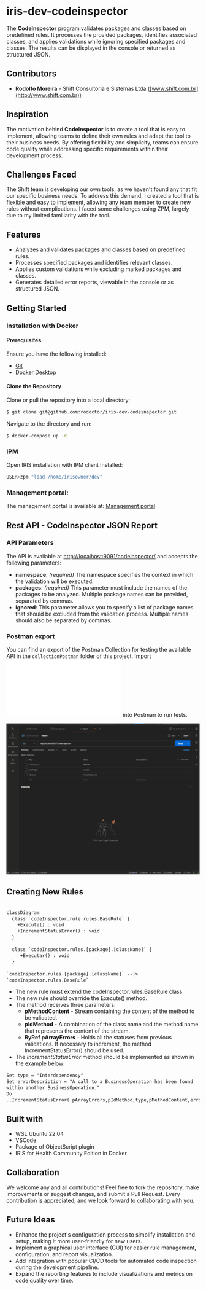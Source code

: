 # iris-dev-codeinspector

The **CodeInspector** program validates packages and classes based on predefined rules. It processes the provided packages, identifies associated classes, and applies validations while ignoring specified packages and classes. The results can be displayed in the console or returned as structured JSON.

## Contributors

- **Rodolfo Moreira** - Shift Consultoria e Sistemas Ltda ([www.shift.com.br](http://www.shift.com.br))

## Inspiration

The motivation behind **CodeInspector** is to create a tool that is easy to implement, allowing teams to define their own rules and adapt the tool to their business needs. By offering flexibility and simplicity, teams can ensure code quality while addressing specific requirements within their development process.

## Challenges Faced
The Shift team is developing our own tools, as we haven't found any that fit our specific business needs. To address this demand, I created a tool that is flexible and easy to implement, allowing any team member to create new rules without complications.
I faced some challenges using ZPM, largely due to my limited familiarity with the tool.

## Features
- Analyzes and validates packages and classes based on predefined rules.
- Processes specified packages and identifies relevant classes.
- Applies custom validations while excluding marked packages and classes.
- Generates detailed error reports, viewable in the console or as structured JSON.

## Getting Started

### Installation with Docker

#### Prerequisites

Ensure you have the following installed:

- [Git](https://git-scm.com/book/en/v2/Getting-Started-Installing-Git)
- [Docker Desktop](https://www.docker.com/products/docker-desktop)

#### Clone the Repository

Clone or pull the repository into a local directory:

```bash
$ git clone git@github.com:rodoctor/iris-dev-codeinspector.git
```

Navigate to the directory and run:

```bash
$ docker-compose up -d
```

### IPM
Open IRIS installation with IPM client installed:
```bash
USER>zpm "load /home/irisowner/dev"
```

### Management portal: 

The management portal is available at: 
[Management portal](http://localhost:9091/csp/sys/UtilHome.csp)


## Rest API - CodeInspector JSON Report

### API Parameters

The API is available at [http://localhost:9091/codeinspector/](http://localhost:9091/codeinspector/) and accepts the following parameters:

- **namespace**: *(required)* The namespace specifies the context in which the validation will be executed.
- **packages**: *(required)* This parameter must include the names of the packages to be analyzed. Multiple package names can be provided, separated by commas.
- **ignored**: This parameter allows you to specify a list of package names that should be excluded from the validation process. Multiple names should also be separated by commas.

### Postman export
You can find an export of the Postman Collection for testing the available API in the `collectionPostman` folder of this project.
Import ![CodeInspector.postman_collection.json](collectionPostman/CodeInspector.postman_collection.json) into Postman to run tests.

![Postman Test](images/Postman.gif)


## Creating New Rules

```mermaid

classDiagram
  class `codeInspector.rule.rules.BaseRule` {
    +Execute() : void
    +IncrementStatusError() : void
  }
  
  class `codeInspector.rules.[package].[className]` {
     +Executar() : void
  }

`codeInspector.rules.[package].[className]` --|> `codeInspector.rules.BaseRule`
```

- The new rule must extend the codeInspector.rules.BaseRule class.
- The new rule should override the Execute() method.
- The method receives three parameters:
    - **pMethodContent** - Stream containing the content of the method to be validated.
    - **pIdMethod** - A combination of the class name and the method name that represents the content of the stream.
    - **ByRef pArrayErrors** - Holds all the statuses from previous validations. If necessary to increment, the method IncrementStatusError() should be used.
- The *IncrementStatusError* method should be implemented as shown in the example below:

```objectscript
Set type = "Interdependency"
Set errorDescription = "A call to a BusinessOperation has been found within another BusinessOperation."
Do ..IncrementStatusError(.pArrayErrors,pIdMethod,type,pMethodContent,errorDescription)
```

## Built with
- WSL Ubuntu 22.04
- VSCode
- Package of ObjectScript plugin
- IRIS for Health Community Edition in Docker

## Collaboration 
We welcome any and all contributions! Feel free to fork the repository, make improvements or suggest changes, and submit a Pull Request. Every contribution is appreciated, and we look forward to collaborating with you.

## Future Ideas
- Enhance the project's configuration process to simplify installation and setup, making it more user-friendly for new users.
- Implement a graphical user interface (GUI) for easier rule management, configuration, and report visualization.
- Add integration with popular CI/CD tools for automated code inspection during the development pipeline.
- Expand the reporting features to include visualizations and metrics on code quality over time.